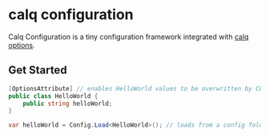 # calq configuration
Calq Configuration is a tiny configuration framework integrated with [calq options](https://github.com/greg-chuchro/calq-options).

## Get Started
```csharp
[OptionsAttribute] // enables HelloWorld values to be overwritten by CLI options
public class HelloWorld {
    public string helloWorld;
}
````
```csharp
var helloWorld = Config.Load<HelloWorld>(); // loads from a config folder
````
